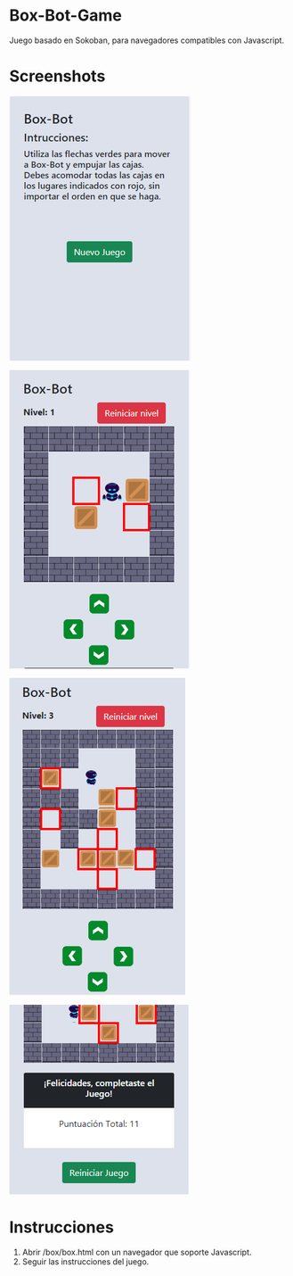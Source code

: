 # Box-Bot-Game
Juego basado en Sokoban, para navegadores compatibles con Javascript.

# Screenshots
![Alt text](/screenshots/sc1.PNG?raw=true "Screenshot1")

![Alt text](/screenshots/sc2.PNG?raw=true "Screenshot2")

![Alt text](/screenshots/sc3.PNG?raw=true "Screenshot3")

![Alt text](/screenshots/sc4.PNG?raw=true "Screenshot4")

# Instrucciones
1. Abrir /box/box.html con un navegador que soporte Javascript.
2. Seguir las instrucciones del juego.
